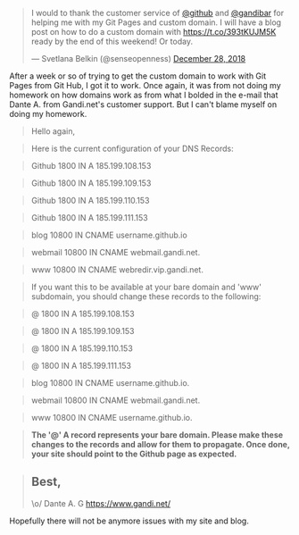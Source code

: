 <!--
.. title: Setting Up Git Pages With Gandi.net Domain
.. slug: setting-up-git-pages-with-gandinet-domain
.. date: 2018-12-28 17:11:04 UTC-05:00
.. tags: News, domain, Gandi
.. category: 
.. link: 
.. description: 
.. type: text
-->
<blockquote class="twitter-tweet" data-lang="en"><p lang="en" dir="ltr">I would to thank the customer service of <a href="https://twitter.com/github?ref_src=twsrc%5Etfw">@github</a> and <a href="https://twitter.com/gandibar?ref_src=twsrc%5Etfw">@gandibar</a> for helping me with my Git Pages and custom domain.  I will have a blog post on how to do a custom domain with <a href="https://t.co/393tKUJM5K">https://t.co/393tKUJM5K</a> ready by the end of this weekend!  Or today.</p>&mdash; Svetlana Belkin (@senseopenness) <a href="https://twitter.com/senseopenness/status/1078774158165766150?ref_src=twsrc%5Etfw">December 28, 2018</a></blockquote>
<script async src="https://platform.twitter.com/widgets.js" charset="utf-8"></script>

After a week or so of trying to get the custom domain to work with Git Pages from Git Hub, I got it to work. Once again, it was from not doing my homework on how domains work as from what I bolded in the e-mail that Dante A. from Gandi.net's customer support. But I can't blame myself on doing my homework.

>Hello again,

>Here is the current configuration of your DNS Records:

>Github 1800 IN A 185.199.108.153

>Github 1800 IN A 185.199.109.153

>Github 1800 IN A 185.199.110.153

>Github 1800 IN A 185.199.111.153

>blog 10800 IN CNAME username.github.io

>webmail 10800 IN CNAME webmail.gandi.net.

>www 10800 IN CNAME webredir.vip.gandi.net.

>If you want this to be available at your bare domain and 'www' subdomain, you should change these records to the following:

>@ 1800 IN A 185.199.108.153

>@ 1800 IN A 185.199.109.153

>@ 1800 IN A 185.199.110.153

>@ 1800 IN A 185.199.111.153

>blog 10800 IN CNAME username.github.io.

>webmail 10800 IN CNAME webmail.gandi.net.

>www 10800 IN CNAME username.github.io.

>**The '@' A record represents your bare domain. Please make these changes to the records and allow for them to propagate. Once done, your site should point to the Github page as expected.**

>Best,
>--
>\o/ Dante A.
>G https://www.gandi.net/

Hopefully there will not be anymore issues with my site and blog.